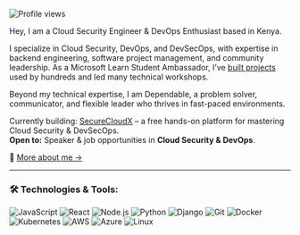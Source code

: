 ![Profile views](https://komarev.com/ghpvc/?username=0tieno&label=Profile%20views&style=flat-square)

Hey, I am a Cloud Security Engineer & DevOps Enthusiast based in Kenya.  

I specialize in Cloud Security, DevOps, and DevSecOps, with expertise in backend engineering, software project management, and community leadership. As a Microsoft Learn Student Ambassador, I’ve <a href="https://github.com/0tieno?tab=repositories">built projects</a> used by hundreds and led many technical workshops.  

Beyond my technical expertise, I am Dependable, a problem solver, communicator, and flexible leader who thrives in fast-paced environments.

Currently building: [SecureCloudX](https://securecloudx.pages.dev) – a free hands-on platform for mastering Cloud Security & DevSecOps.  
**Open to:** Speaker & job opportunities in **Cloud Security & DevOps**.  

🔗 [More about me →](https://ronneyotieno.me)


---

### 🛠 Technologies & Tools:

<p align="left"> 
    
![JavaScript](https://img.shields.io/badge/-JavaScript-black?style=flat-square&logo=javascript)
![React](https://img.shields.io/badge/-React-black?style=flat-square&logo=react)
![Node.js](https://img.shields.io/badge/-Node.js-black?style=flat-square&logo=node.js)
![Python](https://img.shields.io/badge/-Python-black?style=flat-square&logo=python)
![Django](https://img.shields.io/badge/-Django-black?style=flat-square&logo=django)
![Git](https://img.shields.io/badge/-Git-black?style=flat-square&logo=git)
![Docker](https://img.shields.io/badge/-Docker-black?style=flat-square&logo=docker)
![Kubernetes](https://img.shields.io/badge/-Kubernetes-black?style=flat-square&logo=kubernetes)
![AWS](https://img.shields.io/badge/-AWS-black?style=flat-square&logo=amazon-aws)
![Azure](https://img.shields.io/badge/-Azure-black?style=flat-square&logo=microsoft-azure)
![Linux](https://img.shields.io/badge/-Linux-black?style=flat-square&logo=linux)
</p>
